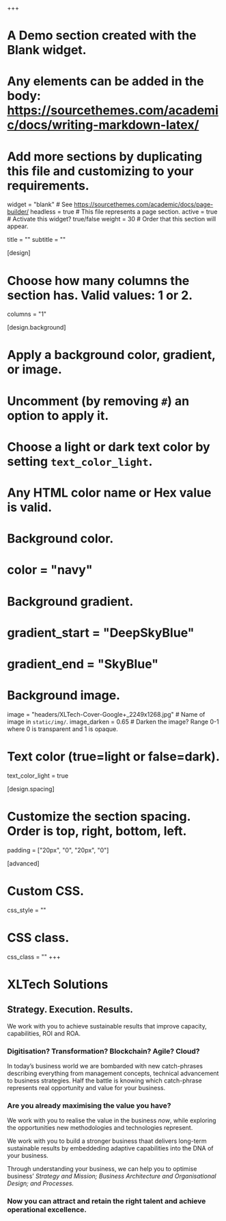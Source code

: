 +++
# A Demo section created with the Blank widget.
# Any elements can be added in the body: https://sourcethemes.com/academic/docs/writing-markdown-latex/
# Add more sections by duplicating this file and customizing to your requirements.

widget = "blank"  # See https://sourcethemes.com/academic/docs/page-builder/
headless = true  # This file represents a page section.
active = true  # Activate this widget? true/false
weight = 30  # Order that this section will appear.

title = ""
subtitle = ""

[design]
  # Choose how many columns the section has. Valid values: 1 or 2.
  columns = "1"

[design.background]
  # Apply a background color, gradient, or image.
  #   Uncomment (by removing `#`) an option to apply it.
  #   Choose a light or dark text color by setting `text_color_light`.
  #   Any HTML color name or Hex value is valid.

  # Background color.
  # color = "navy"
  
  # Background gradient.
  # gradient_start = "DeepSkyBlue"
  # gradient_end = "SkyBlue"
  
  # Background image.
  image = "headers/XLTech-Cover-Google+_2249x1268.jpg"  # Name of image in `static/img/`.
  image_darken = 0.65  # Darken the image? Range 0-1 where 0 is transparent and 1 is opaque.

  # Text color (true=light or false=dark).
  text_color_light = true

[design.spacing]
  # Customize the section spacing. Order is top, right, bottom, left.
  padding = ["20px", "0", "20px", "0"]

[advanced]
 # Custom CSS. 
 css_style = ""
 
 # CSS class.
 css_class = ""
+++

# **XLTech Solutions**
## Strategy. Execution. Results.

We work with you to achieve sustainable results that improve capacity, capabilities, ROI and ROA.

### Digitisation? Transformation? Blockchain? Agile? Cloud?

In today’s business world we are bombarded with new catch-phrases describing everything from management concepts, technical advancement to business strategies. Half the battle is knowing which catch-phrase represents real opportunity and value for your business.

### Are you already maximising the value you have?

We work with you to realise the value in the business *now*, while exploring the opportunities new methodologies and technologies represent.

We work with you to build a stronger business thaat delivers long-term sustainable results by embeddeding adaptive capabilities into the DNA of your business.

Through understanding your business, we can help you to optimise business’ *Strategy and Mission; Business Architecture and Organisational Design; and Processes.*

### Now you can attract and retain the right talent and achieve operational excellence.
